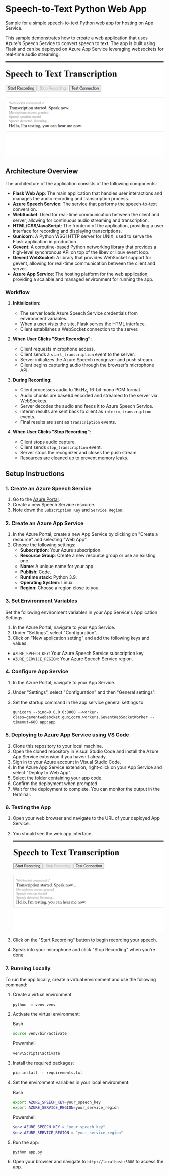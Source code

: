 # Speech-to-Text Python Web App

Sample for a simple speech-to-text Python web app for hosting on App Service.

This sample demonstrates how to create a web application that uses Azure's Speech Service to convert speech to text. The app is built using Flask and can be deployed on Azure App Service leveraging websockets for real-time audio streaming.

![Speech-to-Text Web App](images/image.png)

## Architecture Overview
The architecture of the application consists of the following components:
- **Flask Web App**: The main application that handles user interactions and manages the audio recording and transcription process.
- **Azure Speech Service**: The service that performs the speech-to-text conversion.
- **WebSocket**: Used for real-time communication between the client and server, allowing for continuous audio streaming and transcription.
- **HTML/CSS/JavaScript**: The frontend of the application, providing a user interface for recording and displaying transcriptions.
- **Gunicorn**: A Python WSGI HTTP server for UNIX, used to serve the Flask application in production.
- **Gevent**: A coroutine-based Python networking library that provides a high-level synchronous API on top of the libev or libuv event loop.
- **Gevent WebSocket**: A library that provides WebSocket support for gevent, allowing for real-time communication between the client and server.
- **Azure App Service**: The hosting platform for the web application, providing a scalable and managed environment for running the app.

### Workflow

1. **Initialization**:
    - The server loads Azure Speech Service credentials from environment variables.
    - When a user visits the site, Flask serves the HTML interface.
    - Client establishes a WebSocket connection to the server.

2. **When User Clicks "Start Recording"**:
    - Client requests microphone access.
    - Client sends a `start_transcription` event to the server.
    - Server initializes the Azure Speech recognizer and push stream.
    - Client begins capturing audio through the browser's microphone API.

3. **During Recording**:
    - Client processes audio to 16kHz, 16-bit mono PCM format.
    - Audio chunks are base64 encoded and streamed to the server via WebSockets.
    - Server decodes the audio and feeds it to Azure Speech Service.
    - Interim results are sent back to client as `interim_transcription` events.
    - Final results are sent as `transcription` events.

4. **When User Clicks "Stop Recording"**:
    - Client stops audio capture.
    - Client sends `stop_transcription` event.
    - Server stops the recognizer and closes the push stream.
    - Resources are cleaned up to prevent memory leaks.


## Setup Instructions

### 1. Create an Azure Speech Service

1. Go to the [Azure Portal](https://portal.azure.com/).
2. Create a new Speech Service resource.
3. Note down the `Subscription Key` and `Service Region`.

### 2. Create an Azure App Service
1. In the Azure Portal, create a new App Service by clicking on "Create a resource" and selecting "Web App".
2. Choose the following settings:
   - **Subscription**: Your Azure subscription.
   - **Resource Group**: Create a new resource group or use an existing one.
   - **Name**: A unique name for your app.
   - **Publish**: Code.
   - **Runtime stack**: Python 3.9.
   - **Operating System**: Linux.
   - **Region**: Choose a region close to you.


### 3. Set Environment Variables

Set the following environment variables in your App Service's Application Settings:

1. In the Azure Portal, navigate to your App Service.
2. Under "Settings", select "Configuration".
3. Click on "New application setting" and add the following keys and values:
- `AZURE_SPEECH_KEY`: Your Azure Speech Service subscription key.
- `AZURE_SERVICE_REGION`: Your Azure Speech Service region.

### 4. Configure App Service

1. In the Azure Portal, navigate to your App Service.
2. Under "Settings", select "Configuration" and then "General settings".
4. Set the startup command in the app service general settings to:

   ```
   gunicorn --bind=0.0.0.0:8000 --worker-class=geventwebsocket.gunicorn.workers.GeventWebSocketWorker --timeout=600 app:app
   ```

### 5. Deploying to Azure App Service using VS Code
1. Clone this repository to your local machine.
2. Open the cloned repository in Visual Studio Code and install the Azure App Service extension if you haven't already.
3. Sign in to your Azure account in Visual Studio Code.
4. In the Azure App Service extension, right-click on your App Service and select "Deploy to Web App".
5. Select the folder containing your app code.
6. Confirm the deployment when prompted.
7. Wait for the deployment to complete. You can monitor the output in the terminal.

### 6. Testing the App
1. Open your web browser and navigate to the URL of your deployed App Service.
2. You should see the web app interface.

    ![Speech-to-Text Web App Interface](images/image.png)

3. Click on the "Start Recording" button to begin recording your speech.
4. Speak into your microphone and click "Stop Recording" when
    you're done.




### 7. Running Locally

To run the app locally, create a virtual environment and use the following command:
1. Create a virtual environment:
    ```bash
    python -m venv venv
    ```
2. Activate the virtual environment:

    Bash

    ```bash
    source venv/bin/activate
    ```

    Powershell

    ```powershell
    venv\Scripts\activate
    ```

2. Install the required packages:
    ```bash
    pip install -r requirements.txt
    ```

3. Set the environment variables in your local environment:

    Bash

    ```bash
    export AZURE_SPEECH_KEY=your_speech_key
    export AZURE_SERVICE_REGION=your_service_region
    ```

    Powershell

    ```Powershell
    $env:AZURE_SPEECH_KEY = "your_speech_key"
    $env:AZURE_SERVICE_REGION = "your_service_region"
    ```

4. Run the app:
    ```bash
    python app.py
    ```
5. Open your browser and navigate to `http://localhost:5000` to access the app.




